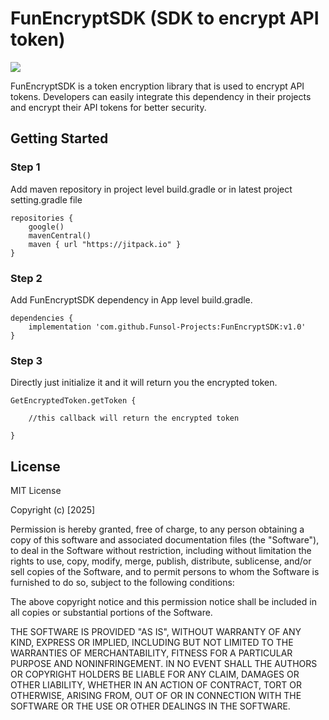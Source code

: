 # FunEncryptSDK (SDK to encrypt API token)

[![](https://jitpack.io/v/Funsol-Projects/FunEncryptSDK.svg)](https://jitpack.io/#Funsol-Projects/FunEncryptSDK)

FunEncryptSDK is a token encryption library that is used to encrypt API tokens. Developers can easily integrate this dependency in their projects and encrypt their API tokens for better security.

## Getting Started

### Step 1

Add maven repository in project level build.gradle or in latest project setting.gradle file

    repositories {
        google()
        mavenCentral()
        maven { url "https://jitpack.io" }
    }
 
### Step 2

Add FunEncryptSDK dependency in App level build.gradle.

    dependencies {
        implementation 'com.github.Funsol-Projects:FunEncryptSDK:v1.0'
    }

### Step 3

Directly just initialize it and it will return you the encrypted token.

    GetEncryptedToken.getToken {
    
        //this callback will return the encrypted token
    
    }

## License

MIT License

Copyright (c) [2025]

Permission is hereby granted, free of charge, to any person obtaining a copy of this software and associated documentation files (the "Software"), to deal in the Software without restriction, including without limitation the rights to use, copy, modify, merge, publish, distribute, sublicense, and/or sell copies of the Software, and to permit persons to whom the Software is furnished to do so, subject to the following conditions:

The above copyright notice and this permission notice shall be included in all copies or substantial portions of the Software.

THE SOFTWARE IS PROVIDED "AS IS", WITHOUT WARRANTY OF ANY KIND, EXPRESS OR IMPLIED, INCLUDING BUT NOT LIMITED TO THE WARRANTIES OF MERCHANTABILITY, FITNESS FOR A PARTICULAR PURPOSE AND NONINFRINGEMENT. IN NO EVENT SHALL THE AUTHORS OR COPYRIGHT HOLDERS BE LIABLE FOR ANY CLAIM, DAMAGES OR OTHER LIABILITY, WHETHER IN AN ACTION OF CONTRACT, TORT OR OTHERWISE, ARISING FROM, OUT OF OR IN CONNECTION WITH THE SOFTWARE OR THE USE OR OTHER DEALINGS IN THE SOFTWARE.


